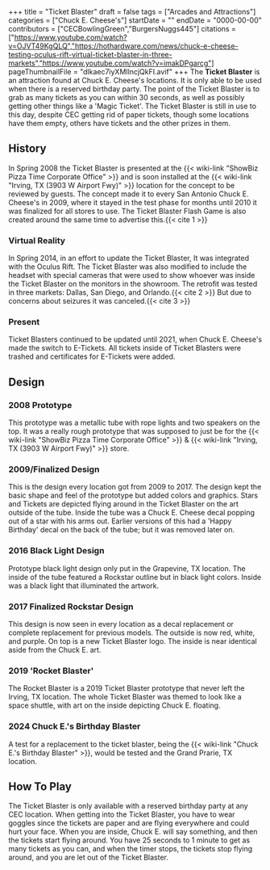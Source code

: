 +++
title = "Ticket Blaster"
draft = false
tags = ["Arcades and Attractions"]
categories = ["Chuck E. Cheese's"]
startDate = ""
endDate = "0000-00-00"
contributors = ["CECBowlingGreen","BurgersNuggs445"]
citations = ["https://www.youtube.com/watch?v=OJVT49KgQLQ","https://hothardware.com/news/chuck-e-cheese-testing-oculus-rift-virtual-ticket-blaster-in-three-markets","https://www.youtube.com/watch?v=imakDPgarcg"]
pageThumbnailFile = "dlkaec7iyXMIlncjQkFI.avif"
+++
The **Ticket Blaster** is an attraction found at Chuck E. Cheese's locations. It is only able to be used when there is a reserved birthday party. The point of the Ticket Blaster is to grab as many tickets as you can within 30 seconds, as well as possibly getting other things like a 'Magic Ticket'. The Ticket Blaster is still in use to this day, despite CEC getting rid of paper tickets, though some locations have them empty, others have tickets and the other prizes in them.

## History

In Spring 2008 the Ticket Blaster is presented at the {{< wiki-link "ShowBiz Pizza Time Corporate Office" >}} and is soon installed at the {{< wiki-link "Irving, TX (3903 W Airport Fwy)" >}} location for the concept to be reviewed by guests. The concept made it to every San Antonio Chuck E. Cheese's in 2009, where it stayed in the test phase for months until 2010 it was finalized for all stores to use. The Ticket Blaster Flash Game is also created around the same time to advertise this.{{< cite 1 >}}

### Virtual Reality

In Spring 2014, in an effort to update the Ticket Blaster, It was integrated with the Oculus Rift. The Ticket Blaster was also modified to include the headset with special cameras that were used to show whoever was inside the Ticket Blaster on the monitors in the showroom. The retrofit was tested in three markets: Dallas, San Diego, and Orlando.{{< cite 2 >}} But due to concerns about seizures it was canceled.{{< cite 3 >}}

### Present

Ticket Blasters continued to be updated until 2021, when Chuck E. Cheese's made the switch to E-Tickets. All tickets inside of Ticket Blasters were trashed and certificates for E-Tickets were added.

## Design

### 2008 Prototype

This prototype was a metallic tube with rope lights and two speakers on the top. It was a really rough prototype that was supposed to just be for the {{< wiki-link "ShowBiz Pizza Time Corporate Office" >}} & {{< wiki-link "Irving, TX (3903 W Airport Fwy)" >}} store.

### 2009/Finalized Design

This is the design every location got from 2009 to 2017.
The design kept the basic shape and feel of the prototype but added colors and graphics. Stars and Tickets are depicted flying around in the Ticket Blaster on the art outside of the tube. Inside the tube was a Chuck E. Cheese decal popping out of a star with his arms out. Earlier versions of this had a 'Happy Birthday' decal on the back of the tube; but it was removed later on.

### 2016 Black Light Design

Prototype black light design only put in the Grapevine, TX location. The inside of the tube featured a Rockstar outline but in black light colors. Inside was a black light that illuminated the artwork.

### 2017 Finalized Rockstar Design

This design is now seen in every location as a decal replacement or complete replacement for previous models. The outside is now red, white, and purple. On top is a new Ticket Blaster logo. The inside is near identical aside from the Chuck E. art.

### 2019 'Rocket Blaster'

The Rocket Blaster is a 2019 Ticket Blaster prototype that never left the Irving, TX location. The whole Ticket Blaster was themed to look like a space shuttle, with art on the inside depicting Chuck E. floating.

### 2024 Chuck E.'s Birthday Blaster

A test for a replacement to the ticket blaster, being the {{< wiki-link "Chuck E.'s Birthday Blaster" >}}, would be tested and the Grand Prarie, TX location.

## How To Play

The Ticket Blaster is only available with a reserved birthday party at any CEC location. When getting into the Ticket Blaster, you have to wear goggles since the tickets are paper and are flying everywhere and could hurt your face. When you are inside, Chuck E. will say something, and then the tickets start flying around. You have 25 seconds to 1 minute to get as many tickets as you can, and when the timer stops, the tickets stop flying around, and you are let out of the Ticket Blaster.
